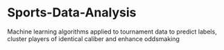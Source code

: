 # Sports-Data-Analysis
Machine learning algorithms applied to tournament data to predict labels, cluster players of identical caliber and enhance oddsmaking
